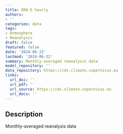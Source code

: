 ```yaml
---
title: ERA-5 hourly
authors:
- ''
categories: data
tags:
- Atmosphere
- Reanalysis
draft: false
featured: false
date: '2024-06-22'
lastmod: '2024-06-22'
summary: Monthly-averaged reanalysis data
model_repository: ''
data_repository: https://cds.climate.copernicus.eu
links:
  url_doi: ''
  url_pdf: ''
  url_source: https://cds.climate.copernicus.eu
  url_docs: ''
---
```


## Description

Monthly-averaged reanalysis data

